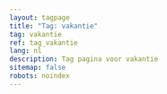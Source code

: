 ```yaml
---
layout: tagpage
title: "Tag: vakantie"
tag: vakantie
ref: tag_vakantie
lang: nl
description: Tag pagina voor vakantie
sitemap: false
robots: noindex
---
```

